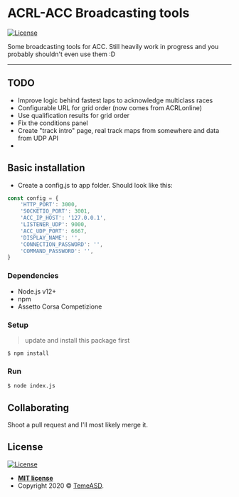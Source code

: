 # ACRL-ACC Broadcasting tools


[![License](http://img.shields.io/:license-mit-blue.svg?style=flat-square)](http://badges.mit-license.org)

Some broadcasting tools for ACC. Still heavily work in progress and you probably shouldn't even use them :D

---

## TODO

* Improve logic behind fastest laps to acknowledge multiclass races
* Configurable URL for grid order (now comes from ACRLonline)
* Use qualification results for grid order
* Fix the conditions panel
* Create "track intro" page, real track maps from somewhere and data from UDP API
* 
## Basic installation

- Create a config.js to app folder. Should look like this:

```js
const config = {
    'HTTP_PORT': 3000,
    'SOCKETIO_PORT': 3001,
    'ACC_IP_HOST': '127.0.0.1',
    'LISTENER_UDP': 9000,
    'ACC_UDP_PORT': 6667,
    'DISPLAY_NAME': '',
    'CONNECTION_PASSWORD': '',
    'COMMAND_PASSWORD': '',
}

```

### Dependencies

- Node.js v12+
- npm
- Assetto Corsa Competizione

### Setup

> update and install this package first

```shell
$ npm install

```

### Run

```shell
$ node index.js

```
## Collaborating

Shoot a pull request and I'll most likely merge it.

## License

[![License](http://img.shields.io/:license-mit-blue.svg?style=flat-square)](http://badges.mit-license.org)

- **[MIT license](http://opensource.org/licenses/mit-license.php)**
- Copyright 2020 © <a href="temeasd.github.io" target="_blank">TemeASD</a>.
